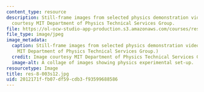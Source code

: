 ```yaml
---
content_type: resource
description: Still-frame images from selected physics demonstration videos. Image
  courtesy MIT Department of Physics Technical Services Group.
file: https://ol-ocw-studio-app-production.s3.amazonaws.com/courses/res-8-003-physics-demonstration-videos-spring-2012/2012171ffb07df59cdb3f93599688586_res-8-003s12.jpg
file_type: image/jpeg
image_metadata:
  caption: Still-frame images from selected physics demonstration videos. (Image courtesy
    MIT Department of Physics Technical Services Group.)
  credit: Image courtesy MIT Department of Physics Technical Services Group.
  image-alt: A collage of images showing physics experimental set-up.
resourcetype: Image
title: res-8-003s12.jpg
uid: 2012171f-fb07-df59-cdb3-f93599688586
---
```


